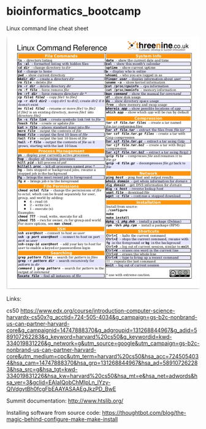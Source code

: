 # bioinformatics_bootcamp

Linux command line cheat sheet

![alt text](https://github.com/kscott94/bioinformatics_bootcamp/blob/main/pics/Linux-Command-reference-cheat-sheet.jpg)




Links:

cs50
https://www.edx.org/course/introduction-computer-science-harvardx-cs50x?g_acctid=724-505-4034&g_campaign=gs-b2c-nonbrand-us-can-partner-harvard-core&g_campaignid=14747888370&g_adgroupid=131268844967&g_adid=589107262283&g_keyword=harvard%20cs50&g_keywordid=kwd-334019831226&g_network=g&utm_source=google&utm_campaign=gs-b2c-nonbrand-us-can-partner-harvard-core&utm_medium=cpc&utm_term=harvard%20cs50&hsa_acc=7245054034&hsa_cam=14747888370&hsa_grp=131268844967&hsa_ad=589107262283&hsa_src=g&hsa_tgt=kwd-334019831226&hsa_kw=harvard%20cs50&hsa_mt=e&hsa_net=adwords&hsa_ver=3&gclid=EAIaIQobChMIpLn_lYzy-QIVdgytBh0fcgFbEAAYASAAEgJkzPD_BwE

Summit documentation: http://www.htslib.org/

Installing software from source code: https://thoughtbot.com/blog/the-magic-behind-configure-make-make-install

